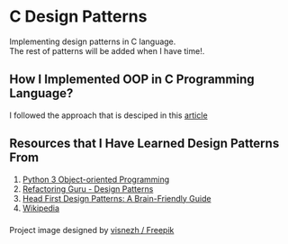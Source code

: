 # C Design Patterns
Implementing design patterns in C language.  
The rest of patterns will be added when I have time!.

## How I Implemented OOP in C Programming Language?
I followed the approach that is desciped in this [article](https://www.state-machine.com/oop)

## Resources that I Have Learned Design Patterns From
1. [Python 3 Object-oriented Programming](https://www.amazon.com/Python-Object-oriented-Programming-Building-maintainable/dp/1784398780)
2. [Refactoring Guru - Design Patterns](https://refactoring.guru/design-patterns)
3. [Head First Design Patterns: A Brain-Friendly Guide](https://www.amazon.com/Head-First-Design-Patterns-Brain-Friendly/dp/0596007124)
4. [Wikipedia](https://en.wikipedia.org/wiki/Design_Patterns)

### 
Project image designed by [visnezh / Freepik](http://www.freepik.com)
